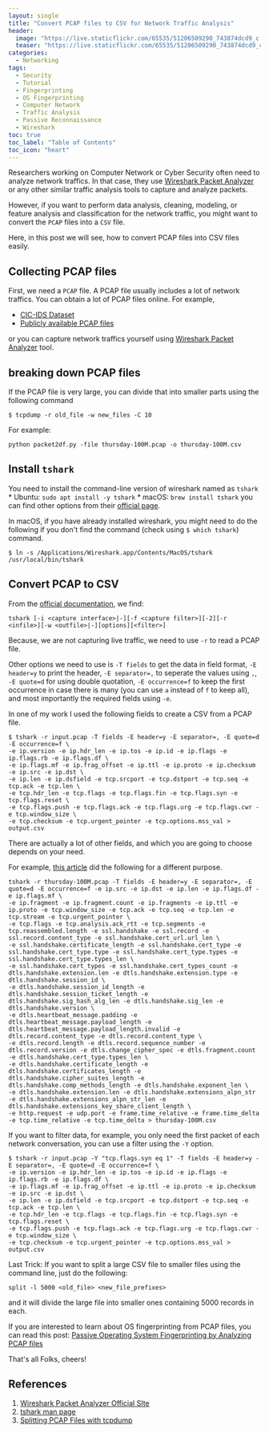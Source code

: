 ```yaml
---
layout: single
title: "Convert PCAP files to CSV for Network Traffic Analysis"
header:
  image: "https://live.staticflickr.com/65535/51206509290_743874dcd9_c.jpg"
  teaser: "https://live.staticflickr.com/65535/51206509290_743874dcd9_c.jpg"
categories:
  - Networking
tags:
  - Security
  - Tutorial
  - Fingerprinting
  - OS Fingerprinting
  - Computer Network
  - Traffic Analysis
  - Passive Reconnaissance
  - Wireshark
toc: true
toc_label: "Table of Contents"
toc_icon: "heart"
---
```



Researchers working on Computer Network or Cyber Security often need to analyze network traffics. In that case, they use [Wireshark Packet Analyzer](https://www.wireshark.org/) or any other similar traffic analysis tools to capture and analyze packets.

However, if you want to perform data analysis, cleaning, modeling, or feature analysis and classification for the network traffic, you might want to convert the `PCAP` files into a `CSV` file.

Here, in this post we will see, how to convert PCAP files into CSV files easily.

## Collecting PCAP files
First, we need a `PCAP` file. A PCAP file usually includes a lot of network traffics. You can obtain a lot of PCAP files online. For example,

* [CIC-IDS Dataset](http://205.174.165.80/CICDataset/CIC-IDS-2017/Dataset/PCAPs/)
* [Publicly available PCAP files](https://www.netresec.com/?page=pcapfiles)

or you can capture network traffics yourself using [Wireshark Packet Analyzer](https://www.wireshark.org/) tool. 

## breaking down PCAP files
If the PCAP file is very large, you can divide that into smaller parts using the following command
```
$ tcpdump -r old_file -w new_files -C 10
```
For example:
```
python packet2df.py -file thursday-100M.pcap -o thursday-100M.csv
```

## Install `tshark`
You need to install the command-line version of wireshark named as `tshark`
	* Ubuntu: `sudo apt install -y tshark`
	* macOS: `brew install tshark`
you can find other options from their [official page](https://tshark.dev/setup/install/).

In macOS, if you have already installed wireshark, you might need to do the following if you don't find the command (check using `$ which tshark`) command.
```
$ ln -s /Applications/Wireshark.app/Contents/MacOS/tshark /usr/local/bin/tshark
```

## Convert PCAP to CSV
From the [official documentation](https://www.wireshark.org/docs/man-pages/tshark.html), we find:
```
tshark [-i <capture interface>|-][-f <capture filter>][-2][-r <infile>][-w <outfile>|-][options][<filter>]
```
Because, we are not capturing live traffic, we need to use `-r` to read a PCAP file.

Other options we need to use is `-T fields` to get the data in field format, `-E header=y` to print the header, `-E separator=,` to seperate the values using `,`, `-E quote=d` for using double quotation, `-E occurrence=f` to keep the first occurrence in case there is many (you can use `a` instead of `f` to keep all), and most importantly the required fields using `-e`.

In one of my work I used the following fields to create a CSV from a PCAP file.
```
$ tshark -r input.pcap -T fields -E header=y -E separator=, -E quote=d -E occurrence=f \
-e ip.version -e ip.hdr_len -e ip.tos -e ip.id -e ip.flags -e ip.flags.rb -e ip.flags.df \ 
-e ip.flags.mf -e ip.frag_offset -e ip.ttl -e ip.proto -e ip.checksum -e ip.src -e ip.dst \ 
-e ip.len -e ip.dsfield -e tcp.srcport -e tcp.dstport -e tcp.seq -e tcp.ack -e tcp.len \ 
-e tcp.hdr_len -e tcp.flags -e tcp.flags.fin -e tcp.flags.syn -e tcp.flags.reset \ 
-e tcp.flags.push -e tcp.flags.ack -e tcp.flags.urg -e tcp.flags.cwr -e tcp.window_size \ 
-e tcp.checksum -e tcp.urgent_pointer -e tcp.options.mss_val > output.csv
```

There are actually a lot of other fields, and which you are going to choose depends on your need.

For example, [this article](https://www.linkedin.com/pulse/build-machine-learning-model-network-flow-tao-liu/) did the following for a different purpose.

```
tshark -r thursday-100M.pcap -T fields -E header=y -E separator=, -E quote=d -E occurrence=f -e ip.src -e ip.dst -e ip.len -e ip.flags.df -e ip.flags.mf \
-e ip.fragment -e ip.fragment.count -e ip.fragments -e ip.ttl -e ip.proto -e tcp.window_size -e tcp.ack -e tcp.seq -e tcp.len -e tcp.stream -e tcp.urgent_pointer \
-e tcp.flags -e tcp.analysis.ack_rtt -e tcp.segments -e tcp.reassembled.length -e ssl.handshake -e ssl.record -e ssl.record.content_type -e ssl.handshake.cert_url.url_len \
-e ssl.handshake.certificate_length -e ssl.handshake.cert_type -e ssl.handshake.cert_type.type -e ssl.handshake.cert_type.types -e ssl.handshake.cert_type.types_len \
-e ssl.handshake.cert_types -e ssl.handshake.cert_types_count -e dtls.handshake.extension.len -e dtls.handshake.extension.type -e dtls.handshake.session_id \
-e dtls.handshake.session_id_length -e dtls.handshake.session_ticket_length -e dtls.handshake.sig_hash_alg_len -e dtls.handshake.sig_len -e dtls.handshake.version \
-e dtls.heartbeat_message.padding -e dtls.heartbeat_message.payload_length -e dtls.heartbeat_message.payload_length.invalid -e dtls.record.content_type -e dtls.record.content_type \
-e dtls.record.length -e dtls.record.sequence_number -e dtls.record.version -e dtls.change_cipher_spec -e dtls.fragment.count -e dtls.handshake.cert_type.types_len \
-e dtls.handshake.certificate_length -e dtls.handshake.certificates_length -e dtls.handshake.cipher_suites_length -e dtls.handshake.comp_methods_length -e dtls.handshake.exponent_len \
-e dtls.handshake.extension.len -e dtls.handshake.extensions_alpn_str -e dtls.handshake.extensions_alpn_str_len -e dtls.handshake.extensions_key_share_client_length \
-e http.request -e udp.port -e frame.time_relative -e frame.time_delta -e tcp.time_relative -e tcp.time_delta > thursday-100M.csv
```


If you want to filter data, for example, you only need the first packet of each network conversation, you can use a filter using the `-Y` option.

```
$ tshark -r input.pcap -Y "tcp.flags.syn eq 1" -T fields -E header=y -E separator=, -E quote=d -E occurrence=f \
-e ip.version -e ip.hdr_len -e ip.tos -e ip.id -e ip.flags -e ip.flags.rb -e ip.flags.df \ 
-e ip.flags.mf -e ip.frag_offset -e ip.ttl -e ip.proto -e ip.checksum -e ip.src -e ip.dst \ 
-e ip.len -e ip.dsfield -e tcp.srcport -e tcp.dstport -e tcp.seq -e tcp.ack -e tcp.len \ 
-e tcp.hdr_len -e tcp.flags -e tcp.flags.fin -e tcp.flags.syn -e tcp.flags.reset \ 
-e tcp.flags.push -e tcp.flags.ack -e tcp.flags.urg -e tcp.flags.cwr -e tcp.window_size \ 
-e tcp.checksum -e tcp.urgent_pointer -e tcp.options.mss_val > output.csv
```

Last Trick: If you want to split a large CSV file to smaller files using the command line, just do the following:
```
split -l 5000 <old_file> <new_file_prefixes>
``` 
and it will divide the large file into smaller ones containing 5000 records in each.

If you are interested to learn about OS fingerprinting from PCAP files, you can read this post:
[Passive Operating System Fingerprinting by Analyzing PCAP files](https://shantoroy.com/security/operating-system-fingerprinting/)

That's all Folks, cheers!

## References
1. [Wireshark Packet Analyzer Official SIte](https://www.wireshark.org/)
2. [tshark man page](https://www.wireshark.org/docs/man-pages/tshark.html)
3. [Splitting PCAP Files with tcpdump](https://support.metageek.com/hc/en-us/articles/115000910348-Splitting-PCAP-Files-with-tcpdump)
<!--stackedit_data:
eyJoaXN0b3J5IjpbMTk3NzE3NzU4NywtOTg3ODcyMTY1LDg5OD
IwNDY2LC00NTMyNTk2NjcsMTE2ODU0Mjk0MywxMDc3NDQzMjg4
LC03MjczNzYwNDcsNTQwODYxOTY0LDEwODExNDAzNDMsMjY4Mj
Q5MDBdfQ==
-->
